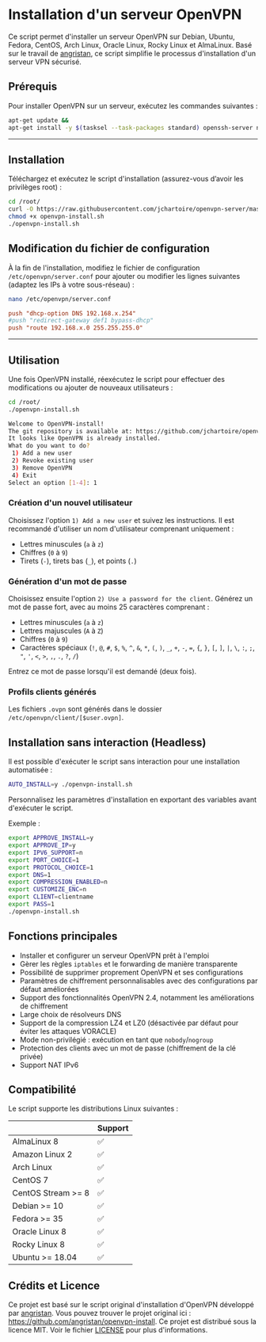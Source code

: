 # Installation d'un serveur OpenVPN

Ce script permet d'installer un serveur OpenVPN sur Debian, Ubuntu, Fedora, CentOS, Arch Linux, Oracle Linux, Rocky Linux et AlmaLinux. Basé sur le travail de [angristan](https://github.com/angristan/openvpn-install), ce script simplifie le processus d'installation d'un serveur VPN sécurisé.

## Prérequis

Pour installer OpenVPN sur un serveur, exécutez les commandes suivantes :

```bash
apt-get update &&
apt-get install -y $(tasksel --task-packages standard) openssh-server net-tools curl openvpn easy-rsa
```

---

## Installation

Téléchargez et exécutez le script d'installation (assurez-vous d’avoir les privilèges root) :

```bash
cd /root/
curl -O https://raw.githubusercontent.com/jchartoire/openvpn-server/master/openvpn-install.sh
chmod +x openvpn-install.sh
./openvpn-install.sh
```

## Modification du fichier de configuration

À la fin de l'installation, modifiez le fichier de configuration `/etc/openvpn/server.conf` pour ajouter ou modifier les lignes suivantes (adaptez les IPs à votre sous-réseau) :

```bash
nano /etc/openvpn/server.conf
```

```ini
push "dhcp-option DNS 192.168.x.254"
#push "redirect-gateway def1 bypass-dhcp"
push "route 192.168.x.0 255.255.255.0"
```

---

## Utilisation

Une fois OpenVPN installé, réexécutez le script pour effectuer des modifications ou ajouter de nouveaux utilisateurs :

```bash
cd /root/
./openvpn-install.sh
```

```bash
Welcome to OpenVPN-install!
The git repository is available at: https://github.com/jchartoire/openvpn-server/
It looks like OpenVPN is already installed.
What do you want to do?
 1) Add a new user
 2) Revoke existing user
 3) Remove OpenVPN
 4) Exit
Select an option [1-4]: 1
```

### Création d'un nouvel utilisateur

Choisissez l'option `1) Add a new user` et suivez les instructions. Il est recommandé d'utiliser un nom d'utilisateur comprenant uniquement :

* Lettres minuscules (`a` à `z`)
* Chiffres (`0` à `9`)
* Tirets (`-`), tirets bas (`_`), et points (`.`)

### Génération d'un mot de passe

Choisissez ensuite l'option `2) Use a password for the client`.
Générez un mot de passe fort, avec au moins 25 caractères comprenant :

* Lettres minuscules (`a` à `z`)
* Lettres majuscules (`A` à `Z`)
* Chiffres (`0` à `9`)
* Caractères spéciaux (`!`, `@`, `#`, `$`, `%`, `^`, `&`, `*`, `(`, `)`, `_`, `+`, `-`, `=`, `{`, `}`, `[`, `]`, `|`, `\`, `:`, `;`, `"`, `'`, `<`, `>`, `,`, `.`, `?`, `/`)

Entrez ce mot de passe lorsqu'il est demandé (deux fois).

### Profils clients générés

Les fichiers `.ovpn` sont générés dans le dossier `/etc/openvpn/client/[$user.ovpn]`.

## Installation sans interaction (Headless)

Il est possible d'exécuter le script sans interaction pour une installation automatisée :

```bash
AUTO_INSTALL=y ./openvpn-install.sh
```

Personnalisez les paramètres d'installation en exportant des variables avant d'exécuter le script.

Exemple :

```bash
export APPROVE_INSTALL=y
export APPROVE_IP=y
export IPV6_SUPPORT=n
export PORT_CHOICE=1
export PROTOCOL_CHOICE=1
export DNS=1
export COMPRESSION_ENABLED=n
export CUSTOMIZE_ENC=n
export CLIENT=clientname
export PASS=1
./openvpn-install.sh
```

## Fonctions principales

- Installer et configurer un serveur OpenVPN prêt à l'emploi
- Gèrer les règles `iptables` et le forwarding de manière transparente
- Possibilité de supprimer proprement OpenVPN et ses configurations
- Paramètres de chiffrement personnalisables avec des configurations par défaut améliorées
- Support des fonctionnalités OpenVPN 2.4, notamment les améliorations de chiffrement
- Large choix de résolveurs DNS
- Support de la compression LZ4 et LZ0 (désactivée par défaut pour éviter les attaques VORACLE)
- Mode non-privilégié : exécution en tant que `nobody`/`nogroup`
- Protection des clients avec un mot de passe (chiffrement de la clé privée)
- Support NAT IPv6

## Compatibilité

Le script supporte les distributions Linux suivantes :

|                    | Support |
| ------------------ | ------- |
| AlmaLinux 8        | ✅      |
| Amazon Linux 2     | ✅      |
| Arch Linux         | ✅      |
| CentOS 7           | ✅      |
| CentOS Stream >= 8 | ✅      |
| Debian >= 10       | ✅      |
| Fedora >= 35       | ✅      |
| Oracle Linux 8     | ✅      |
| Rocky Linux 8      | ✅      |
| Ubuntu >= 18.04    | ✅      |

## Crédits et Licence

Ce projet est basé sur le script original d'installation d'OpenVPN développé par [angristan](https://github.com/angristan). Vous pouvez trouver le projet original ici : https://github.com/angristan/openvpn-install. Ce projet est distribué sous la licence MIT. Voir le fichier [LICENSE](https://raw.githubusercontent.com/jchartoire/openvpn-server/main/LICENSE) pour plus d'informations.
